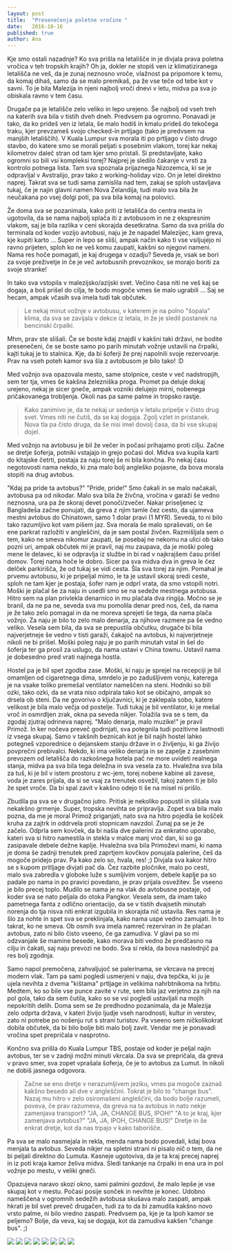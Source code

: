 ```yaml
---
layout: post
title:  "Presenečenja poletne vročine "
date:   2016-10-16
published: true
author: Ana
---
```


<p class="intro"><span class="dropcap">K</span>je smo ostali nazadnje? 
Ko sva prišla na letališče in je divjala prava poletna vročica v teh tropskih krajih? Oh ja, dokler ne stopiš ven iz klimatiziranega letališča ne veš, da je zunaj neznosno vroče, vlažnost pa pripomore k temu, da komaj dihaš, samo da se malo premikaš, pa že vse teče od tebe kot v savni. To je bila Malezija in njeni najbolj vroči dnevi v letu, midva pa sva jo obiskala ravno v tem času.</p> 

Drugače pa je letališče zelo veliko in lepo urejeno. Še najbolj od vseh treh na katerih sva bila v tistih dveh dneh. Predvsem pa ogromno. Ponavadi je tako, da ko prideš ven iz letala, še malo hodiš in kmalu prideš do tekočega traku, kjer prevzameš svojo checked-in prtljago (tako je predvsem na manjših letališčih). V Kuala Lumpur sva morala iti po prtljago v čisto drugo stavbo, do katere smo se morali peljati s posebnim vlakom, torej kar nekaj kilometrov daleč stran od tam kjer smo pristali. Si predstavljate, kako ogromni so bili vsi kompleksi torej? Najprej je sledilo čakanje v vrsti za kontrolo potnega lista. Tam sva spoznala prijaznega Nizozemca, ki se je odpravljal v Avstralijo, prav tako z working-holiday vizo. On je letel direktno naprej. Takrat sva se tudi sama zamislila nad tem, zakaj se sploh ustavljava tukaj, če je najin glavni namen Nova Zelandija, tudi malo sva bila že neučakana po vsej dolgi poti, pa sva bila komaj na polovici.

Že doma sva se pozanimala, kako priti iz letališča do centra mesta in ugotovila, da se nama najbolj splača iti z avtobusom in ne z ekspresnim vlakom, saj je bila razlika v ceni skorajda desetkratna. Samo da sva prišla do terminala od koder vozijo avtobusi, naju je že napadel Malezijec, kam greva, kje kupiti karto … Super in lepo se sliši, ampak način kako ti vse vsiljujejo ni ravno prijeten, sploh ko ne veš komu zaupati, kakšni so njegovi nameni. Nama res hoče pomagati, je kaj drugega v ozadju? Seveda je, vsak se bori za svoje preživetje in če je več avtobusnih prevoznikov, se morajo boriti za svoje stranke!

In tako sva vstopila v malezijsko/azijski svet. Večino časa niti ne veš kaj se dogaja, a boš prišel do cilja, te bodo mogoče vmes še malo ugrabili … Saj se hecam, ampak včasih sva imela tudi tak občutek. 

<blockquote>
Le nekaj minut vožnje v avtobusu, v katerem je na polno "šopala" klima, da sva se zavijala v dekce iz letala, in že je sledil postanek na bencinski črpalki.
</blockquote>

Mhm, prav ste slišali. Če se boste kdaj znajdli v kakšni taki državi, ne bodite presenečeni, če se boste samo po parih minutah vožnje ustavili na črpalki, kajti tukaj je to stalnica. Kje, da bi šoferji že prej napolnili svoje rezervoarje. Prav na vseh poteh kamor sva šla z avtobusom je bilo tako! :D 

Med vožnjo sva opazovala mesto, same stolpnice, ceste v več nadstropjih, sem ter tja, vmes še kakšna železniška proga. Promet pa deluje dokaj urejeno, nekaj je sicer gneče, ampak vozniki delujejo mirni, nobenega pričakovanega trobljenja. Okoli nas pa same palme in tropsko rastje. 

<blockquote>
Kako zanimivo je, da te nekaj ur sedenja v letalu pripelje v čisto drug svet. Vmes niti ne čutiš, da se kaj dogaja. Zgolj vzlet in pristanek. Nova tla pa čisto druga, da še nisi imel dovolj časa, da bi vse skupaj dojel. 
</blockquote>

Med vožnjo na avtobusu je bil že večer in počasi prihajamo proti cilju. Začne se dretje šoferja, potniki vstajajo in grejo počasi dol. Midva sva kupila karti do kitajske četrti, postaja za naju torej še ni bila končna. Po nekaj času negotovosti nama nekdo, ki zna malo bolj angleško pojasne, da bova morala stopiti na drug avtobus. 

"Kdaj pa pride ta avtobus?" "Pride, pride!" Smo čakali in se malo načakali, avtobusa pa od nikodar. Malo sva bila že živčna, vročina v garaži še vedno neznosna, ura pa že skoraj devet ponoči/zvečer. Nakar priseljenec iz Bangladeša začne ponujati, da greva z njim tamle čez cesto, da ujameva mestni avtobus do Chinatown, samo 1 dolar pravi (1 MYR). Seveda, to ni bilo tako razumljivo kot vam pišem jaz. Sva morala še malo spraševati, on še ene parkrat razložiti v angleščini, da je sam postal živčen. Razmišljala sem o tem, kako ne smeva nikomur zaupati, še posebaj ne nekomu na ulici ob tako pozni uri, ampak občutek mi je pravil, naj mu zaupava, da je moški poleg mene le delavec, ki se odpravlja iz službe in bi rad v najkrajšem času prišel domov. Torej nama hoče le dobro. Sicer pa sva midva dva in greva le čez delček parkirišča, že od tukaj se vidi cesta. Šla sva torej za njim. Pomahal je prvemu avtobusu, ki je pripeljal mimo, le ta je ustavil skoraj sredi ceste, sploh ne tam kjer je postaja, šofer nam je odprl vrata, da smo vstopili notri. Moški je plačal še za naju in usedli smo se na sedeže mestnega avtobusa. Hitro sem na plan privlekla denarnico in mu plačala dva ringija. Močno se je branil, da ne pa ne, seveda sva mu pomolila denar pred nos, češ, da nama je že tako zelo pomagal in da ne moreva sprejeti še tega, da nama plača vožnjo. Za naju je bilo to zelo malo denarja, za njihove razmere pa še vedno veliko. Vesela sem bila, da sva se prepustila občutku, drugače bi bila najverjetneje še vedno v tisti garaži, čakajoč na avtobus, ki najverjetneje nikoli ne bi prišel. Moški poleg naju je po parih minutah vstal in šel do šoferja ter ga prosil za uslugo, da nama ustavi v China townu. Ustavil nama je dobesedno pred vrati najinega hostla.

Hostel pa je bil spet zgodba zase. Moški, ki naju je sprejel na recepciji je bil omamljen od cigaretnega dima, smrdelo je po zadušljivem vonju, katerega je na vsake toliko premešal ventilator nameščen na steni. Hodniki so bili ozki, tako ozki, da se vrata niso odpirala tako kot se običajno, ampak so drsela ob steni. Da ne govoriva o ključavnici, ki je zaklepala sobo, katere velikost je bila malo večja od postelje. Tudi tukaj je bil ventilator, ki je mešal vroč in osmrdljen zrak, okna pa seveda nikjer. Tolažila sva se s tem, da zgodaj zjutraj odrineva naprej. "Malo denarja, malo muzike!" je pravil Primož. In ker nočeva preveč godrnjati, sva potegnila tudi pozitivne lastnosti iz vsega skupaj. Samo v takšnih beznicah kot je bil najih hostel lahko potegneš vzporednice o dejanskem stanju države in o življenju, ki ga živijo povprečni prebivalci. Nekdo, ki ima veliko denarja in se zapelje z zasebnim prevozem od letališča do razkošnega hotela pač ne more uvideti realnega stanja, midva pa sva bila tega deležna in sva vesela za to. Hvaležna sva bila za tuš, ki je bil v istem prostoru z wc-jem, torej nobene kabine ali zavese, voda je zares prijala, da si se vsaj za trenutek osvežil, takoj zatem ti je bilo že spet vroče. Da bi spal zavit v kakšno odejo ti še na misel ni prišlo. 

Zbudila pa sva se v drugačno jutro. Pritisk je nekoliko popustil in slišala sva nekakšno grmenje. Super, tropska nevihta se pripravlja. Zopet sva bila malo pozna, da me je moral Primož priganjati, nato sva na hitro pojedla še košček kruha za zajtrk in oddrvela proti stopnicam navzdol. Zunaj pa se je že začelo. Odprla sem kovček, da bi našla dve palerini za enkratno uporabo, kateri sva si hitro namestila in stekla v malce manj vroč dan, ki so ga zasipavale debele dežne kaplje. Hvaležna sva bila Primoževi mami, ki nama je doma še zadnji trenutek pred zaprtjem kovčkov ponujala palerine, češ da mogoče pridejo prav. Pa kako zelo so, hvala, res! ;) Divjala sva kakor hitro se s kupom pritljage divjati pač da. Čez razbite pločnike, malo po cesti, malo sva zabredla v globoke luže s sumljivim vonjem, debele kaplje pa so padale po nama in po pravici povedano, je prav prijala osvežitev. Še vseeno je bilo precej toplo. Mudilo se nama je na vlak do avtobusne postaje, od koder sva se nato peljala do otoka Pangkor. Vesela sem, da imam tako pametnega fanta z odlično orientacijo, da se v tistih dvajsetih minutah norenja do tja nisva niti enkrat izgubila in skorajda nič ustavila. Res nama je šlo za nohte in spet sva se preklinjala, kako nama uspe vedno zamujati. In to takrat, ko ne smeva. Ob osmih sva imela namreč rezerviran in že plačan avtobus, zato ni bilo čisto vseeno, če ga zamudiva. V glavi pa so mi odzvanjale še mamine besede, kako morava biti vedno že predčasno na cilju in čakati, saj naju prevozi ne bodo. Sva si rekla, da bova naslednjič pa res bolj zgodnja.

Samo napol premočena, zahvaljujoč se palerinama, se vkrcava na precej modern vlak. Tam pa sami pogledi usmerjeni v naju, dva tepčka, ki ju je ujela nevihta z dvema "kištama" prtljage in velikima nahrbtnikoma na hrbtu. Medtem, ko so bile vse punce zavite v rute, sem bila jaz verjetno za njih na pol gola, tako da sem čutila, kako so se vsi pogledi ustavljali na mojih nepokritih delih. Doma sem se že predhodno pozanimala, da je Malezija zelo odprta država, v kateri živijo ljudje vseh narodnosti, kultur in verstev, zato ni potrebe po nošenju rut s strani turistov. Pa vseeno sem ničkolikokrat dobila občutek, da bi bilo bolje biti malo bolj zavit. Vendar me je ponavadi vročina spet prepričala v nasprotno. 

Končno sva prišla do Kuala Lumpur TBS, postaje od koder je peljal najin avtobus, ter se v zadnji možni minuti vkrcala. Da sva se prepričala, da greva v pravo smer, sva zopet vprašala šoferja, če je to avtobus za Lumut. In nikoli ne dobiš jasnega odgovora. 

<blockquote>
Začne se eno dretje v nerazumljivem jeziku, vmes pa mogoče zaznaš kakšno besedo ali dve v angleščini. Tokrat je bilo to "change bus". Nazaj mu hitro v zelo osiromašeni angleščini, da bodo bolje razumeli, poveva, če prav razumeva, da greva na ta avtobus in nato nekje zamenjava transport? "JA, JA, CHANGE BUS, IPOH!" "A to je kraj, kjer zamenjava avtobus?" "JA, JA, IPOH, CHANGE BUS!" Dretje in še enkrat dretje, kot da nas trpajo v kako taborišče.
</blockquote>

 Pa sva se malo nasmejala in rekla, menda nama bodo povedali, kdaj bova menjala ta avtobus. Seveda nikjer na spletni strani ni pisalo nič o tem, da ne bi peljali direktno do Lumuta. Kasneje ugotoviva, da je ta kraj precej naprej in iz poti kraja kamor želiva midva. Sledi tankanje na črpalki in ena ura in pol vožnje po mestu, v veliki gneči. 

Opazujeva naravo skozi okno, sami palmini gozdovi, že malo lepše je vse skupaj kot v mestu. Počasi posije sonček in nevihte je konec. Udobno nameščena v ogromnih sedežih avtobusa skušava malo zaspati, ampak hkrati je bil svet preveč drugačen, tudi za to da bi zamudila kakšno novo vrsto palme, ni bilo vredno zaspati. Predvsem pa, kje je ta Ipoh kamor se peljemo? Bolje, da veva, kaj se dogaja, kot da zamudiva kakšen "change bus". ;)

<div class="photoset-grid" data-layout="323">
    <img src="/assets/images/02kulalumpur1/01ana-min.jpg" data-title="" data-lightbox="gr1">
    <img src="/assets/images/02kulalumpur1/02js-min.JPG" data-title="" data-lightbox="gr1">
    <img src="/assets/images/02kulalumpur1/03midva-min.JPG" data-title="" data-lightbox="gr1">
    <img src="/assets/images/02kulalumpur1/04mesto-min.JPG" data-title="Pogled na mesto iz avtobusa." data-lightbox="gr1">
    <img src="/assets/images/02kulalumpur1/04palme-min.JPG" data-title="Neskočni gozdovi palm." data-lightbox="gr1">
    <img src="/assets/images/02kulalumpur1/05dzungla-min.JPG" data-title="Delček tropskega gozda ob poti. Ana se sprašuje, če tu raste kaj gob." data-lightbox="gr1">
    <img src="/assets/images/02kulalumpur1/06bus-min.JPG" data-title="Avtobus z velikimi udobnimi sedeži." data-lightbox="gr1">
    <img src="/assets/images/02kulalumpur1/07midva-min.JPG" data-title="" data-lightbox="gr1">
</div>